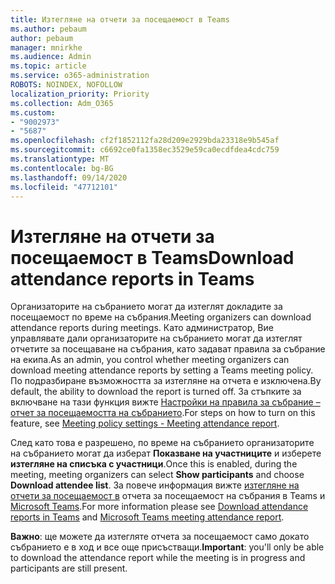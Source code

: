 ```yaml
---
title: Изтегляне на отчети за посещаемост в Teams
ms.author: pebaum
author: pebaum
manager: mnirkhe
ms.audience: Admin
ms.topic: article
ms.service: o365-administration
ROBOTS: NOINDEX, NOFOLLOW
localization_priority: Priority
ms.collection: Adm_O365
ms.custom:
- "9002973"
- "5687"
ms.openlocfilehash: cf2f1852112fa28d209e2929bda23318e9b545af
ms.sourcegitcommit: c6692ce0fa1358ec3529e59ca0ecdfdea4cdc759
ms.translationtype: MT
ms.contentlocale: bg-BG
ms.lasthandoff: 09/14/2020
ms.locfileid: "47712101"
---
```

# <a name="download-attendance-reports-in-teams"></a><span data-ttu-id="624dc-102">Изтегляне на отчети за посещаемост в Teams</span><span class="sxs-lookup"><span data-stu-id="624dc-102">Download attendance reports in Teams</span></span>

<span data-ttu-id="624dc-103">Организаторите на събранието могат да изтеглят докладите за посещаемост по време на събрания.</span><span class="sxs-lookup"><span data-stu-id="624dc-103">Meeting organizers can download attendance reports during meetings.</span></span> <span data-ttu-id="624dc-104">Като администратор, Вие управлявате дали организаторите на събранието могат да изтеглят отчетите за посещаване на събрания, като задават правила за събрание на екипа.</span><span class="sxs-lookup"><span data-stu-id="624dc-104">As an admin, you control whether meeting organizers can download meeting attendance reports by setting a Teams meeting policy.</span></span> <span data-ttu-id="624dc-105">По подразбиране възможността за изтегляне на отчета е изключена.</span><span class="sxs-lookup"><span data-stu-id="624dc-105">By default, the ability to download the report is turned off.</span></span> <span data-ttu-id="624dc-106">За стъпките за включване на тази функция вижте  [Настройки на правила за събрание – отчет за посещаемостта на събранието](https://docs.microsoft.com/microsoftteams/meeting-policies-in-teams#meeting-policy-settings---meeting-attendance-report).</span><span class="sxs-lookup"><span data-stu-id="624dc-106">For steps on how to turn on this feature, see  [Meeting policy settings - Meeting attendance report](https://docs.microsoft.com/microsoftteams/meeting-policies-in-teams#meeting-policy-settings---meeting-attendance-report).</span></span>

<span data-ttu-id="624dc-107">След като това е разрешено, по време на събранието организаторите на събранието могат да изберат  **Показване на участниците**  и изберете  **изтегляне на списъка с участници**.</span><span class="sxs-lookup"><span data-stu-id="624dc-107">Once this is enabled, during the meeting, meeting organizers can select  **Show participants**  and choose  **Download attendee list**.</span></span> <span data-ttu-id="624dc-108">За повече информация вижте [изтегляне на отчети за посещаемост в](https://support.office.com/article/download-attendance-reports-in-teams-ae7cf170-530c-47d3-84c1-3aedac74d310) отчета за посещаемост на събрания в Teams и [Microsoft Teams](https://docs.microsoft.com/microsoftteams/teams-analytics-and-reports/meeting-attendance-report).</span><span class="sxs-lookup"><span data-stu-id="624dc-108">For more information please see [Download attendance reports in Teams](https://support.office.com/article/download-attendance-reports-in-teams-ae7cf170-530c-47d3-84c1-3aedac74d310) and [Microsoft Teams meeting attendance report](https://docs.microsoft.com/microsoftteams/teams-analytics-and-reports/meeting-attendance-report).</span></span>

<span data-ttu-id="624dc-109">**Важно**: ще можете да изтегляте отчета за посещаемост само докато събранието е в ход и все още присъстващи.</span><span class="sxs-lookup"><span data-stu-id="624dc-109">**Important**: you'll only be able to download the attendance report while the meeting is in progress and participants are still present.</span></span>